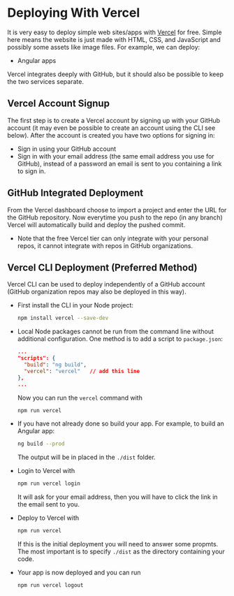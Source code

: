 # Deploying With Vercel

It is very easy to deploy simple web sites/apps with [Vercel](https://vercel.com) for free.
Simple here means the website is just made with HTML, CSS, and JavaScript and possibly some assets like image files.
For example, we can deploy:

 - Angular apps

Vercel integrates deeply with GitHub, but it should also be possible to keep the two services separate.

## Vercel Account Signup

The first step is to create a Vercel account by signing up with your GitHub account (it may even be possible to create an account using the CLI see below).
After the account is created you have two options for signing in:

- Sign in using your GitHub account
- Sign in with your email address (the same email address you use for GitHub), instead of a password an email is sent to you containing a link to sign in.

## GitHub Integrated Deployment

From the Vercel dashboard choose to import a project and enter the URL for the GitHub repository.
Now everytime you push to the repo (in any branch) Vercel will automatically build and deploy the pushed commit.

- Note that the free Vercel tier can only integrate with your personal repos, it cannot integrate with repos in GitHub organizations.

## Vercel CLI Deployment (Preferred Method)

Vercel CLI can be used to deploy independently of a GitHub account (GitHub organization repos may also be deployed in this way).

- First install the CLI in your Node project:

    ```bash
    npm install vercel --save-dev
    ```

- Local Node packages cannot be run from the command line without additional configuration.
  One method is to add a script to `package.json`:

    ```json
    ...
    "scripts": {
      "build": "ng build",
      "vercel": "vercel"   // add this line
    },
    ...
    ```

  Now you can run the `vercel` command with

    ```bash
    npm run vercel
    ```

- If you have not already done so build your app.
  For example, to build an Angular app:

    ```bash
    ng build --prod
    ```
  The output will be in placed in the `./dist` folder.

- Login to Vercel with

    ```bash
    npm run vercel login
    ```
  It will ask for your email address, then you will have to click the link in the email sent to you.

- Deploy to Vercel with

    ```bash
    npm run vercel
    ```

  If this is the initial deployment you will need to answer some propmts.
  The most important is to specify `./dist` as the directory containing your code.

- Your app is now deployed and you can run

    ```bash
    npm run vercel logout
    ```
    